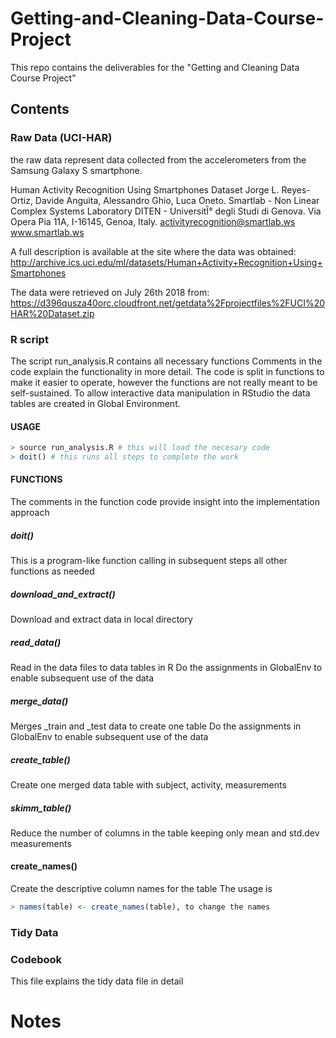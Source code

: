# Getting-and-Cleaning-Data-Course-Project
This repo contains the deliverables for the "Getting and Cleaning Data Course Project" 

## Contents

### Raw Data (UCI-HAR)
the raw data represent data collected from the accelerometers from the Samsung Galaxy S smartphone. 

Human Activity Recognition Using Smartphones Dataset
Jorge L. Reyes-Ortiz, Davide Anguita, Alessandro Ghio, Luca Oneto.
Smartlab - Non Linear Complex Systems Laboratory
DITEN - UniversitÎ° degli Studi di Genova.
Via Opera Pia 11A, I-16145, Genoa, Italy.
activityrecognition@smartlab.ws
www.smartlab.ws

A full description is available at the site where the data was obtained:
http://archive.ics.uci.edu/ml/datasets/Human+Activity+Recognition+Using+Smartphones

The data were retrieved on July 26th 2018 from:
https://d396qusza40orc.cloudfront.net/getdata%2Fprojectfiles%2FUCI%20HAR%20Dataset.zip


### R script 
The script run_analysis.R contains all necessary functions 
Comments in the code explain the functionality in more detail.
The code is split in functions to make it easier to operate, 
however the functions are not really meant to be self-sustained. 
To allow interactive data manipulation in RStudio the data tables are created in Global Environment. 

#### USAGE
```R
> source run_analysis.R # this will load the necesary code
> doit() # this runs all steps to complete the work
```

#### FUNCTIONS
The comments in the function code provide insight into the implementation approach 

##### doit()
This is a program-like function calling in subsequent steps all other functions as needed 

##### download_and_extract()
Download and extract data in local directory 


##### read_data()
Read in the data files to data tables in R 
Do the assignments in GlobalEnv to enable subsequent use of the data

##### merge_data()
Merges <name>_train and <name>_test data to create one table <name>
Do the assignments in GlobalEnv to enable subsequent use of the data

##### create_table()
Create one merged data table with subject, activity, measurements

##### skimm_table()
Reduce the number of columns in the table keeping only mean and std.dev measurements

#### create_names()
Create the descriptive column names for the table
The usage is
```R
> names(table) <- create_names(table), to change the names 
```

### Tidy Data



### Codebook
This file explains the tidy data file in detail 

Notes
===========
